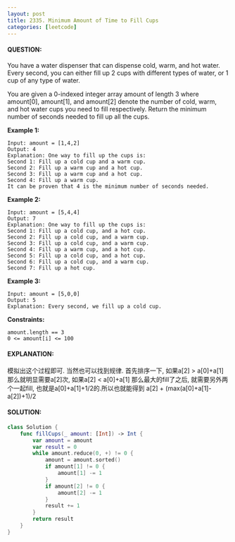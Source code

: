 ```yaml
---
layout: post
title: 2335. Minimum Amount of Time to Fill Cups
categories: [leetcode]
---
```

#### QUESTION:
You have a water dispenser that can dispense cold, warm, and hot water. Every second, you can either fill up 2 cups with different types of water, or 1 cup of any type of water.

You are given a 0-indexed integer array amount of length 3 where amount[0], amount[1], and amount[2] denote the number of cold, warm, and hot water cups you need to fill respectively. Return the minimum number of seconds needed to fill up all the cups.

 

__Example 1:__
```
Input: amount = [1,4,2]
Output: 4
Explanation: One way to fill up the cups is:
Second 1: Fill up a cold cup and a warm cup.
Second 2: Fill up a warm cup and a hot cup.
Second 3: Fill up a warm cup and a hot cup.
Second 4: Fill up a warm cup.
It can be proven that 4 is the minimum number of seconds needed.
```
__Example 2:__
```
Input: amount = [5,4,4]
Output: 7
Explanation: One way to fill up the cups is:
Second 1: Fill up a cold cup, and a hot cup.
Second 2: Fill up a cold cup, and a warm cup.
Second 3: Fill up a cold cup, and a warm cup.
Second 4: Fill up a warm cup, and a hot cup.
Second 5: Fill up a cold cup, and a hot cup.
Second 6: Fill up a cold cup, and a warm cup.
Second 7: Fill up a hot cup.
```
__Example 3:__
```
Input: amount = [5,0,0]
Output: 5
Explanation: Every second, we fill up a cold cup.
```
 

__Constraints:__
```
amount.length == 3
0 <= amount[i] <= 100
```
#### EXPLANATION:

模拟出这个过程即可. 当然也可以找到规律. 首先排序一下, 如果a[2] > a[0]+a[1] 那么就明显需要a[2]次, 如果a[2] < a[0]+a[1] 那么最大的fill了之后, 就需要另外两个一起fill, 也就是a[0]+a[1]+1/2的.所以也就能得到 a[2] + (max(a[0]+a[1]-a[2])+1)/2 

#### SOLUTION:
```swift
class Solution {
    func fillCups(_ amount: [Int]) -> Int {
        var amount = amount
        var result = 0
        while amount.reduce(0, +) != 0 {
            amount = amount.sorted()
            if amount[1] != 0 {
                amount[1] -= 1
            }
            if amount[2] != 0 {
                amount[2] -= 1
            }
            result += 1
        }
        return result
    }
}
```
